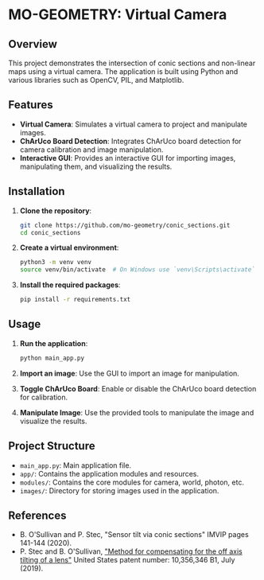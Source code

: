 # MO-GEOMETRY: Virtual Camera

## Overview

This project demonstrates the intersection of conic sections and non-linear maps using a virtual camera. The application is built using Python and various libraries such as OpenCV, PIL, and Matplotlib.

## Features

- **Virtual Camera**: Simulates a virtual camera to project and manipulate images.
- **ChArUco Board Detection**: Integrates ChArUco board detection for camera calibration and image manipulation.
- **Interactive GUI**: Provides an interactive GUI for importing images, manipulating them, and visualizing the results.

## Installation

1. **Clone the repository**:
    ```sh
    git clone https://github.com/mo-geometry/conic_sections.git
    cd conic_sections
    ```

2. **Create a virtual environment**:
    ```sh
    python3 -m venv venv
    source venv/bin/activate  # On Windows use `venv\Scripts\activate`
    ```

3. **Install the required packages**:
    ```sh
    pip install -r requirements.txt
    ```

## Usage

1. **Run the application**:
    ```sh
    python main_app.py
    ```

2. **Import an image**: Use the GUI to import an image for manipulation.

3. **Toggle ChArUco Board**: Enable or disable the ChArUco board detection for calibration.

4. **Manipulate Image**: Use the provided tools to manipulate the image and visualize the results.

## Project Structure

- `main_app.py`: Main application file.
- `app/`: Contains the application modules and resources.
- `modules/`: Contains the core modules for camera, world, photon, etc.
- `images/`: Directory for storing images used in the application.

## References

- B. O'Sullivan and P. Stec, "Sensor tilt via conic sections" IMVIP pages 141-144 (2020).
- P. Stec and B. O'Sullivan, ["Method for compensating for the off axis tilting of a lens"](https://patents.google.com/patent/US10356346) United States patent number: 10,356,346 B1, July (2019).
